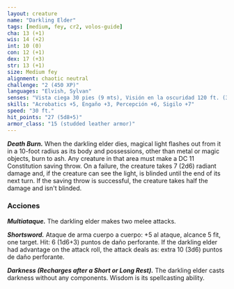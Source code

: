 ```yaml
---
layout: creature
name: "Darkling Elder"
tags: [medium, fey, cr2, volos-guide]
cha: 13 (+1)
wis: 14 (+2)
int: 10 (0)
con: 12 (+1)
dex: 17 (+3)
str: 13 (+1)
size: Medium fey
alignment: chaotic neutral
challenge: "2 (450 XP)"
languages: "Elvish, Sylvan"
senses: "Vista ciega 30 pies (9 mts), Visión en la oscuridad 120 ft. (36 mts)"
skills: "Acrobatics +5, Engaño +3, Percepción +6, Sigilo +7"
speed: "30 ft."
hit_points: "27 (5d8+5)"
armor_class: "15 (studded leather armor)"
---
```


***Death Burn.*** When the darkling elder dies, magical light flashes out from it in a 10-foot radius as its body and possessions, other than metal or magic objects, burn to ash. Any creature in that area must make a DC 11 Constitution saving throw. On a failure, the creature takes 7 (2d6) radiant damage and, if the creature can see the light, is blinded until the end of its next turn. If the saving throw is successful, the creature takes half the damage and isn't blinded.

### Acciones

***Multiataque.*** The darkling elder makes two melee attacks.

***Shortsword.*** Ataque de arma cuerpo a cuerpo: +5 al ataque, alcance 5 fit, one target. Hit: 6 (1d6+3) puntos de daño perforante. If the darkling elder had advantage on the attack roll, the attack deals as: extra 10 (3d6) puntos de daño perforante.

***Darkness (Recharges after a Short or Long Rest).*** The darkling elder casts darkness without any components. Wisdom is its spellcasting ability.